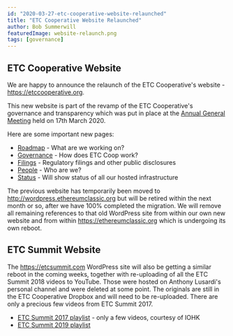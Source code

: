 ```yaml
---
id: "2020-03-27-etc-cooperative-website-relaunched"
title: "ETC Cooperative Website Relaunched"
author: Bob Summerwill
featuredImage: website-relaunch.png
tags: [governance]
---
```


## ETC Cooperative Website

We are happy to announce the relaunch of the ETC Cooperative's website - https://etccooperative.org.

This new website is part of the revamp of the ETC Cooperative's governance and transparency which was put in place at the [Annual General Meeting](/posts/2020-03-17-etc-cooperative-agm-2020-new-governance) held on 17th March 2020.

Here are some important new pages:

* [Roadmap](/roadmap) - What are we working on?
* [Governance](/posts/2020-03-17-etc-cooperative-agm-2020-new-governance) - How does ETC Coop work?
* [Filings](/filings) - Regulatory filings and other public disclosures
* [People](/people) - Who are we?
* [Status](/status) - Will show status of all our hosted infrastructure

The previous website has temporarily been moved to http://wordpress.ethereumclassic.org but will be retired within the next month or so, after
we have 100% completed the migration.  We will remove all remaining
references to that old WordPress site from within our own new website
and from within https://ethereumclassic.org which is undergoing its own reboot.

## ETC Summit Website

The https://etcsummit.com WordPress site will also be getting a similar
reboot in the coming weeks, together with re-uploading of all the ETC
Summit 2018 videos to YouTube.  Those were hosted on Anthony Lusardi's
personal channel and were deleted at some point.  The originals are still
in the ETC Cooperative Dropbox and will need to be re-uploaded.  There
are only a precious few videos from ETC Summit 2017.

* [ETC Summit 2017 playlist](https://www.youtube.com/playlist?list=PL20HSZ6AK2yMoXzAr1QEEHGhqpa6nPK7N) - only a few videos, courtesy of IOHK
* [ETC Summit 2019 playlist](https://www.youtube.com/playlist?list=PL20HSZ6AK2yMvTqf0rPDSrAYcmwHRj6P-)
